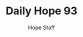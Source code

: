 ---
image: /assets/img/daily-hope-default-artwork.png
title: Daily Hope 93
number: 93
categories:
  - Daily Hope
author: Hope Staff
notes: Daily Hope 93
embed: >-
  <iframe style="border-radius:12px" src="https://open.spotify.com/embed/episode/5ZoE2Vzuc8xfsqNWFZZDYj?utm_source=generator" width="100%" height="352" frameBorder="0" allowfullscreen="" allow="autoplay; clipboard-write; encrypted-media; fullscreen; picture-in-picture" loading="lazy"></iframe>
---